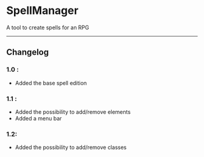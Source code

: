 SpellManager
============
A tool to create spells for an RPG

----------------------------------------

Changelog
---------
### 1.0 :
- Added the base spell edition

### 1.1 :
- Added the possibility to add/remove elements
- Added a menu bar

### 1.2:
- Added the possibility to add/remove classes